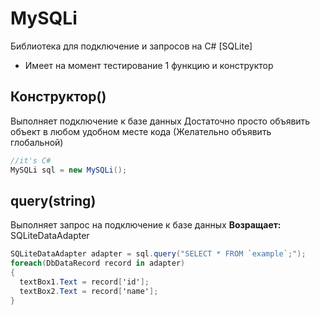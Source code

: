 # MySQLi
Библиотека для подключение и запросов на C# [SQLite]

* Имеет на момент тестирование 1 функцию и конструктор
## Конструктор()
Выполняет подключение к базе данных
Достаточно просто объявить объект в любом удобном месте кода (Желательно объявить глобальной)
```C#
//it's C#
MySQLi sql = new MySQLi();
``` 

## query(string)
Выполняет запрос на подключение к базе данных
**Возращает:** SQLiteDataAdapter
```C#
SQLiteDataAdapter adapter = sql.query("SELECT * FROM `example`;");
foreach(DbDataRecord record in adapter)
{
  textBox1.Text = record['id'];
  textBox2.Text = record['name'];
}
```
